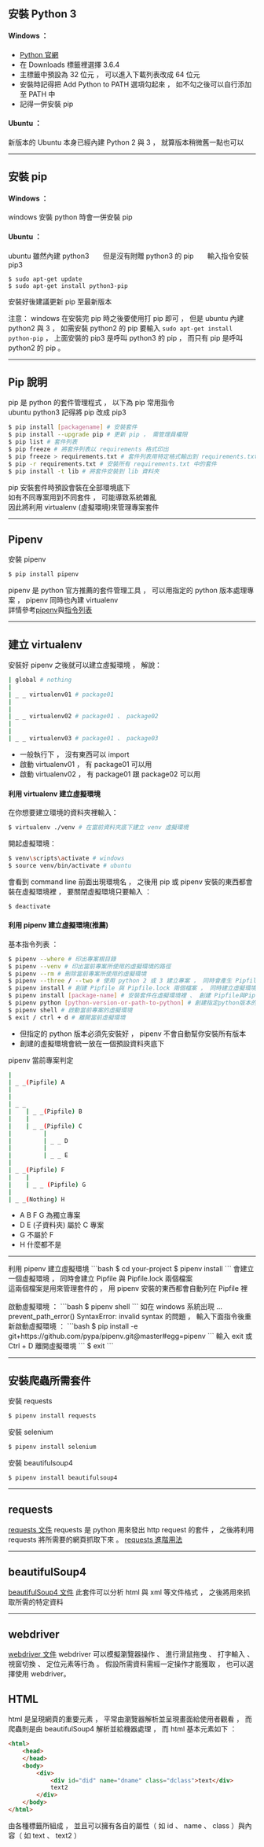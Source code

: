## 安裝 Python 3

#### Windows ：

- [Python 官網](https://www.python.org/)
- 在 Downloads 標籤裡選擇 3.6.4
- 主標籤中預設為 32 位元 ， 可以進入下載列表改成 64 位元
- 安裝時記得把 Add Python to PATH 選項勾起來 ， 如不勾之後可以自行添加至 PATH 中
- 記得一併安裝 pip

#### Ubuntu ：

新版本的 Ubuntu 本身已經內建 Python 2 與 3 ， 就算版本稍微舊一點也可以

<hr>

## 安裝 pip

#### Windows ：
windows 安裝 python 時會一併安裝 pip

#### Ubuntu ：

ubuntu 雖然內建 python3　　但是沒有附贈 python3 的 pip　　輸入指令安裝 pip3
```
$ sudo apt-get update
$ sudo apt-get install python3-pip
``` 
安裝好後建議更新 pip 至最新版本

注意： windows 在安裝完 pip 時之後要使用打 pip 即可 ， 但是 ubuntu 內建 python2 與 3 ， 如需安裝 python2 的 pip 要輸入 ``sudo apt-get install python-pip`` ， 上面安裝的 pip3 是呼叫 python3 的 pip ， 而只有 pip 是呼叫 python2 的 pip 。

<hr>

## Pip 說明

pip 是 python 的套件管理程式 ， 以下為 pip 常用指令
<br>
ubuntu python3 記得將 pip 改成 pip3
```bash
$ pip install [packagename] # 安裝套件
$ pip install --upgrade pip # 更新 pip ， 需管理員權限
$ pip list # 套件列表
$ pip freeze # 將套件列表以 requirements 格式印出
$ pip freeze > requirements.txt # 套件列表用特定格式輸出到 requirements.txt
$ pip -r requirements.txt # 安裝所有 requirements.txt 中的套件
$ pip install -t lib # 將套件安裝到 lib 資料夾 
```
pip 安裝套件時預設會裝在全部環境底下<br>
如有不同專案用到不同套件 ， 可能導致系統雜亂<br>
因此將利用 virtualenv (虛擬環境)來管理專案套件<br>

<hr>

## Pipenv

安裝 pipenv
```bash
$ pip install pipenv
```

pipenv 是 python 官方推薦的套件管理工具 ， 可以用指定的 python 版本處理專案 ， pipenv 同時也內建 virtualenv<br>
詳情參考[pipenv](https://pipenv.readthedocs.io/en/latest/)與[指令列表](https://github.com/pypa/pipenv#-usage)

<hr>

## 建立 virtualenv

安裝好 pipenv 之後就可以建立虛擬環境 ， 解說：
```bash
| global # nothing
| 
| _ _ virtualenv01 # package01
|
|
| _ _ virtualenv02 # package01 、 package02
|
|
| _ _ virtualenv03 # package01 、 package03
```
- 一般執行下 ， 沒有東西可以 import
- 啟動 virtualenv01 ， 有 package01 可以用
- 啟動 virtualenv02 ， 有 package01 跟 package02 可以用

#### 利用 virtualenv 建立虛擬環境
在你想要建立環境的資料夾裡輸入：
```bash
$ virtualenv ./venv # 在當前資料夾底下建立 venv 虛擬環境
```
開起虛擬環境：
```bash
$ venv\scripts\activate # windows
$ source venv/bin/activate # ubuntu
```
會看到 command line 前面出現環境名 ， 之後用 pip 或 pipenv 安裝的東西都會裝在虛擬環境裡 ， 要關閉虛擬環境只要輸入 ：
```bash
$ deactivate
```

#### 利用 pipenv 建立虛擬環境(推薦)

基本指令列表 ：
```bash
$ pipenv --where # 印出專案根目錄
$ pipenv --venv # 印出當前專案所使用的虛擬環境的路徑
$ pipenv --rm # 刪除當前專案所使用的虛擬環境
$ pipenv --three / --two # 使用 python 2 或 3 建立專案 ， 同時會產生 Pipfile 檔案
$ pipenv install # 創建 Pipfile 與 Pipfile.lock 兩個檔案 ， 同時建立虛擬環境 ， 或是安裝 Pipfile.lock 裡的所有套件
$ pipenv install [package-name] # 安裝套件在虛擬環境裡 、 創建 Pipfile與Pipfile.lock 、 建立虛擬環境
$ pipenv python [python-version-or-path-to-python] # 創建指定python版本的虛擬環境
$ pipenv shell # 啟動當前專案的虛擬環境
$ exit / ctrl + d # 離開當前虛擬環境
```
- 但指定的 python 版本必須先安裝好 ， pipenv 不會自動幫你安裝所有版本
- 創建的虛擬環境會統一放在一個預設資料夾底下

pipenv 當前專案判定
```bash
| 
| _ _(Pipfile) A
|
|
| _ _
|    | _ _(Pipfile) B
|    |
|    | _ _(Pipfile) C
|         |
|         | _ _ D
|         |
|         | _ _ E
|
| _ _(Pipfile) F
|    |
|    | _ _ (Pipfile) G
|
| _ _(Nothing) H
```
- A B F G 為獨立專案
- D E (子資料夾) 屬於 C 專案
- G 不屬於 F
- H 什麼都不是
<hr>
利用 pipenv 建立虛擬環境
```bash
$ cd your-project
$ pipenv install
```
會建立一個虛擬環境 ， 同時會建立 Pipfile 與 Pipfile.lock 兩個檔案<br>
這兩個檔案是用來管理套件的 ， 用 pipenv 安裝的東西都會自動列在 Pipfile 裡<br><br>
啟動虛擬環境 ：
```bash
$ pipenv shell
```
如在 windows 系統出現 ... prevent_path_error() SyntaxError: invalid syntax 的問題 ， 輸入下面指令後重新啟動虛擬環境 ：
```bash
$ pip install -e git+https://github.com/pypa/pipenv.git@master#egg=pipenv
```
輸入 exit 或 Ctrl + D 離開虛擬環境
```
$ exit
```

<hr>

## 安裝爬蟲所需套件

安裝 requests
```bash
$ pipenv install requests
```
安裝 selenium
```bash
$ pipenv install selenium
```
安裝 beautifulsoup4
```bash
$ pipenv install beautifulsoup4
```

<hr>

## requests

[requests 文件](http://docs.python-requests.org/en/master/)
requests 是 python 用來發出 http request 的套件 ， 之後將利用 requests 將所需要的網頁抓取下來 。
[requests 進階用法](http://docs.python-requests.org/zh_CN/latest/user/advanced.html)

<hr>

## beautifulSoup4

[beautifulSoup4 文件](https://www.crummy.com/software/BeautifulSoup/bs4/doc/)
此套件可以分析 html 與 xml 等文件格式 ， 之後將用來抓取所需的特定資料

<hr>

## webdriver

[webdriver 文件](http://selenium-python.readthedocs.io/)
webdriver 可以模擬瀏覽器操作 、 進行滑鼠拖曳 、 打字輸入 、 視窗切換 、 定位元素等行為 。 假設所需資料需經一定操作才能獲取 ， 也可以選擇使用 webdriver。

## HTML

html 是呈現網頁的重要元素 ， 平常由瀏覽器解析並呈現畫面給使用者觀看 ， 而爬蟲則是由 beautifulSoup4 解析並給機器處理 ， 而 html 基本元素如下 ：

```html
<html>
    <head>
    </head>
    <body>
        <div>
            <div id="did" name="dname" class="dclass">text</div>
            text2
        </div>
    </body>
</html>
```

由各種標籤所組成 ， 並且可以擁有各自的屬性（ 如 id 、 name 、 class ）與內容（ 如 text 、 text2 ）